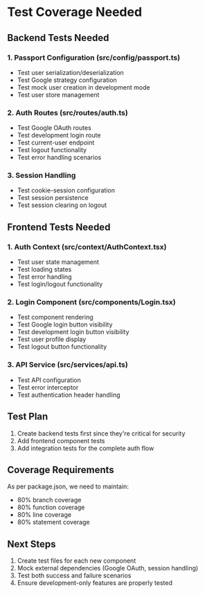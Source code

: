 # Test Coverage Needed

## Backend Tests Needed

### 1. Passport Configuration (src/config/passport.ts)
- Test user serialization/deserialization
- Test Google strategy configuration
- Test mock user creation in development mode
- Test user store management

### 2. Auth Routes (src/routes/auth.ts)
- Test Google OAuth routes
- Test development login route
- Test current-user endpoint
- Test logout functionality
- Test error handling scenarios

### 3. Session Handling
- Test cookie-session configuration
- Test session persistence
- Test session clearing on logout

## Frontend Tests Needed

### 1. Auth Context (src/context/AuthContext.tsx)
- Test user state management
- Test loading states
- Test error handling
- Test login/logout functionality

### 2. Login Component (src/components/Login.tsx)
- Test component rendering
- Test Google login button visibility
- Test development login button visibility
- Test user profile display
- Test logout button functionality

### 3. API Service (src/services/api.ts)
- Test API configuration
- Test error interceptor
- Test authentication header handling

## Test Plan
1. Create backend tests first since they're critical for security
2. Add frontend component tests
3. Add integration tests for the complete auth flow

## Coverage Requirements
As per package.json, we need to maintain:
- 80% branch coverage
- 80% function coverage
- 80% line coverage
- 80% statement coverage

## Next Steps
1. Create test files for each new component
2. Mock external dependencies (Google OAuth, session handling)
3. Test both success and failure scenarios
4. Ensure development-only features are properly tested